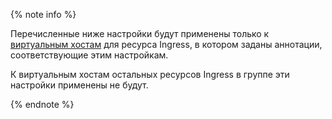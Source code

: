 {% note info %}

Перечисленные ниже настройки будут применены только к [виртуальным хостам](../../application-load-balancer/tools/k8s-ingress-controller/principles.md#mapping) для ресурса Ingress, в котором заданы аннотации, соответствующие этим настройкам.

К виртуальным хостам остальных ресурсов Ingress в группе эти настройки применены не будут.

{% endnote %}
